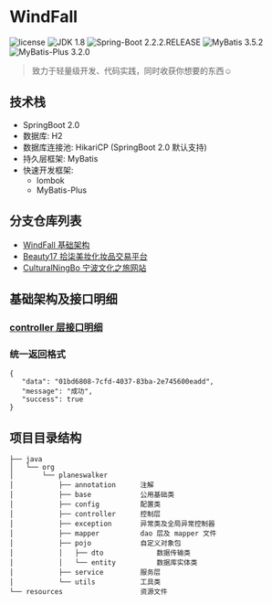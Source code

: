 # WindFall
![license](https://img.shields.io/badge/license-Apache%202-brightgreen.svg)
![JDK 1.8](https://img.shields.io/badge/JDK-1.8-brightgreen.svg)
![Spring-Boot 2.2.2.RELEASE](https://img.shields.io/badge/Spring%20Boot-2.2.2.RELEASE-brightgreen.svg)
![MyBatis 3.5.2](https://img.shields.io/badge/MyBatis-3.5.2-brightgreen.svg)
![MyBatis-Plus 3.2.0](https://img.shields.io/badge/MyBatis%20Plus-3.2.0-brightgreen.svg)
> 致力于轻量级开发、代码实践，同时收获你想要的东西☺️

## 技术栈
- SpringBoot 2.0
- 数据库: H2
- 数据库连接池: HikariCP (SpringBoot 2.0 默认支持)
- 持久层框架: MyBatis
- 快速开发框架:
    - lombok 
    - MyBatis-Plus
    
## 分支仓库列表
- [WindFall 基础架构](https://github.com/Planeswalker23/Windfall/tree/master)
- [Beauty17 拾柒美妆化妆品交易平台](https://github.com/Planeswalker23/Windfall/tree/order-beauty17)
- [CulturalNingBo 宁波文化之旅网站](https://github.com/Planeswalker23/Windfall/tree/order-cultural-ningbo)

## 基础架构及接口明细
### [controller 层接口明细](server/README.md)
### 统一返回格式
```
{
   "data": "01bd6808-7cfd-4037-83ba-2e745600eadd",
   "message": "成功",
   "success": true
}
```

## 项目目录结构
```
├── java
│   └── org
│       └── planeswalker
│           ├── annotation      注解
│           ├── base            公用基础类
│           ├── config          配置类
│           ├── controller      控制层
│           ├── exception       异常类及全局异常控制器
│           ├── mapper          dao 层及 mapper 文件
│           ├── pojo            自定义对象包
│           │   ├── dto             数据传输类
│           │   └── entity          数据库实体类
│           ├── service         服务层
│           └── utils           工具类
└── resources                   资源文件
```